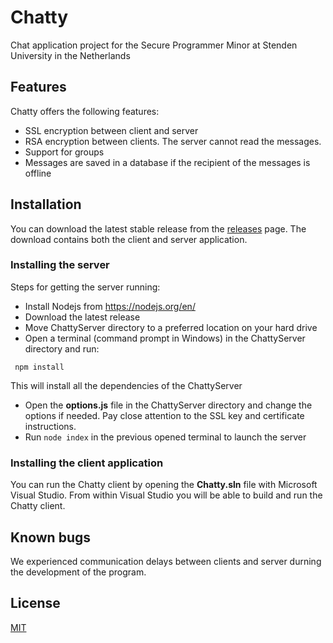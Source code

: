 # Chatty
Chat application project for the Secure Programmer Minor at Stenden University in the Netherlands

## Features
Chatty offers the following features:

* SSL encryption between client and server
* RSA encryption between clients. The server cannot read the messages.
* Support for groups
* Messages are saved in a database if the recipient of the messages is offline

## Installation
You can download the latest stable release from the [releases](https://github.com/Valentijn1995/Chatty/releases) page. The download contains both the client and server application.

### Installing the server
Steps for getting the server running:

* Install Nodejs from https://nodejs.org/en/
* Download the latest release
* Move ChattyServer directory to a preferred location on your hard drive
* Open a terminal (command prompt in Windows) in the ChattyServer directory and run:
```
 npm install
```
This will install all the dependencies of the ChattyServer

* Open the **options.js** file in the ChattyServer directory and change the options if needed. Pay close attention to the SSL key and certificate instructions.
* Run  ``` node index ``` in the previous opened terminal to launch the server

### Installing the client application
You can run the Chatty client by opening the **Chatty.sln** file with Microsoft Visual Studio. From within Visual Studio you will be able to build and run the Chatty client.

## Known bugs
We experienced communication delays between clients and server durning the development of the program.

## License
[MIT](LICENSE)
